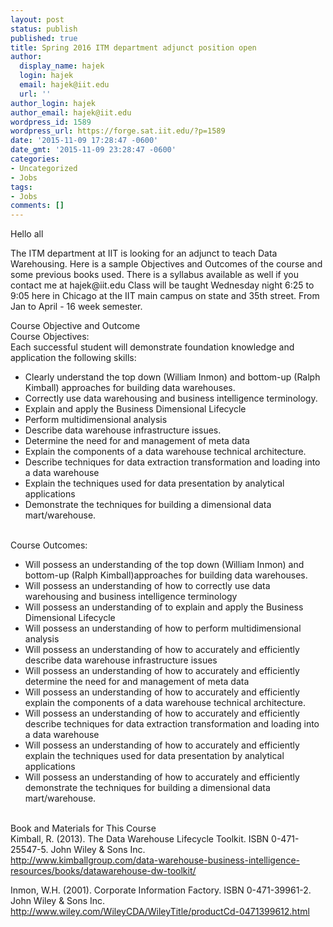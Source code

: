 ```yaml
---
layout: post
status: publish
published: true
title: Spring 2016 ITM department adjunct position open
author:
  display_name: hajek
  login: hajek
  email: hajek@iit.edu
  url: ''
author_login: hajek
author_email: hajek@iit.edu
wordpress_id: 1589
wordpress_url: https://forge.sat.iit.edu/?p=1589
date: '2015-11-09 17:28:47 -0600'
date_gmt: '2015-11-09 23:28:47 -0600'
categories:
- Uncategorized
- Jobs
tags:
- Jobs
comments: []
---
```

<p>Hello all </p>
<p>  The ITM department at IIT is looking for an adjunct to teach Data Warehousing.   Here is a sample Objectives and Outcomes of the course and some previous books used.  There is a syllabus available as well if you contact me at hajek@iit.edu   Class will be taught Wednesday night 6:25 to 9:05 here in Chicago at the IIT main campus on state and 35th street.  From Jan to April - 16 week semester.</p>
<p>Course Objective and Outcome<br />
Course Objectives:<br />
Each successful student will demonstrate foundation knowledge and application the following skills:</p>
<ul>
<li>Clearly understand the top down (William Inmon) and bottom-up (Ralph Kimball) approaches for building data warehouses.</li>
<li>Correctly use data warehousing and business intelligence terminology.</li>
<li>Explain and apply the Business Dimensional Lifecycle</li>
<li>Perform multidimensional analysis</li>
<li>Describe data warehouse infrastructure issues.</li>
<li>Determine the need for and management of meta data</li>
<li>Explain the components of a data warehouse technical architecture.</li>
<li>Describe techniques for data extraction transformation and loading into a data warehouse</li>
<li>Explain the techniques used for data presentation by analytical applications</li>
<li>Demonstrate the techniques for building a dimensional data mart/warehouse.</li><br />
</ul></p>
<p>Course Outcomes:</p>
<ul>
<li>Will possess an understanding of the top down (William Inmon) and bottom-up (Ralph Kimball)approaches for building data warehouses.</li>
<li>Will possess an understanding of how to correctly use data warehousing and business intelligence terminology</li>
<li>Will possess an understanding of to explain and apply the Business Dimensional Lifecycle</li>
<li>Will possess an understanding of how to perform multidimensional analysis</li>
<li>Will possess an understanding of how to accurately and efficiently describe data warehouse infrastructure issues</li>
<li>Will possess an understanding of how to accurately and efficiently determine the need for and management of meta data</li>
<li>Will possess an understanding of how to accurately and efficiently explain the components of a data warehouse technical architecture.</li>
<li>Will possess an understanding of how to accurately and efficiently describe techniques for data extraction transformation and loading into a data warehouse</li>
<li>Will possess an understanding of how to accurately and efficiently explain the techniques used for data presentation by analytical applications</li>
<li>Will possess an understanding of how to accurately and efficiently demonstrate the techniques for building a dimensional data mart/warehouse.</li><br />
</ul></p>
<p>Book and Materials for This Course<br />
Kimball, R.  (2013).  The Data Warehouse Lifecycle Toolkit.  ISBN 0-471-25547-5.  John Wiley & Sons Inc.<br />
<a href="http://www.kimballgroup.com/data-warehouse-business-intelligence-resources/books/datawarehouse-dw-toolkit/">http://www.kimballgroup.com/data-warehouse-business-intelligence-resources/books/datawarehouse-dw-toolkit/ </a></p>
<p>Inmon, W.H. (2001).   Corporate Information Factory.  ISBN 0-471-39961-2.  John Wiley & Sons Inc.<br />
<a href="http://www.wiley.com/WileyCDA/WileyTitle/productCd-0471399612.html">http://www.wiley.com/WileyCDA/WileyTitle/productCd-0471399612.html  </a></p>
